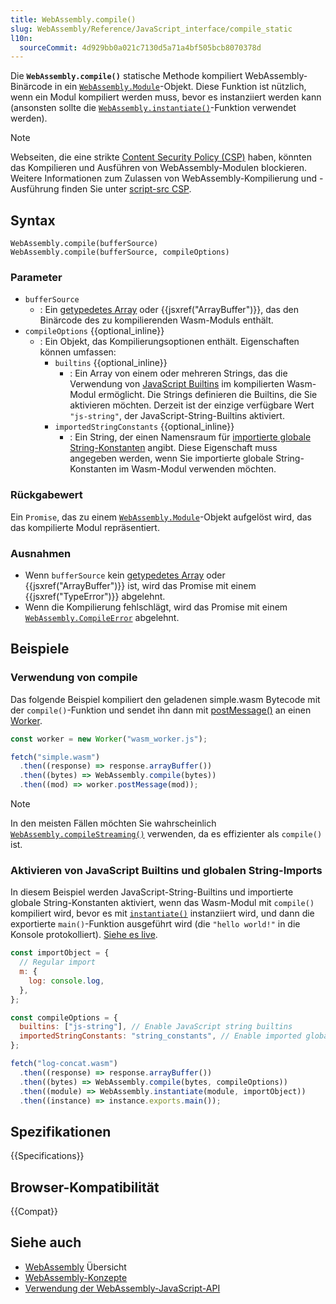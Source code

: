 ```yaml
---
title: WebAssembly.compile()
slug: WebAssembly/Reference/JavaScript_interface/compile_static
l10n:
  sourceCommit: 4d929bb0a021c7130d5a71a4bf505bcb8070378d
---
```


Die **`WebAssembly.compile()`** statische Methode kompiliert WebAssembly-Binärcode in ein [`WebAssembly.Module`](/de/docs/WebAssembly/Reference/JavaScript_interface/Module)-Objekt.
Diese Funktion ist nützlich, wenn ein Modul kompiliert werden muss, bevor es instanziiert werden kann (ansonsten sollte die [`WebAssembly.instantiate()`](/de/docs/WebAssembly/Reference/JavaScript_interface/instantiate_static)-Funktion verwendet werden).

> [!NOTE]
> Webseiten, die eine strikte [Content Security Policy (CSP)](/de/docs/Web/HTTP/Guides/CSP) haben, könnten das Kompilieren und Ausführen von WebAssembly-Modulen blockieren.
> Weitere Informationen zum Zulassen von WebAssembly-Kompilierung und -Ausführung finden Sie unter [script-src CSP](/de/docs/Web/HTTP/Reference/Headers/Content-Security-Policy/script-src).

## Syntax

```js-nolint
WebAssembly.compile(bufferSource)
WebAssembly.compile(bufferSource, compileOptions)
```

### Parameter

- `bufferSource`
  - : Ein [getypedetes Array](/de/docs/Web/JavaScript/Guide/Typed_arrays) oder {{jsxref("ArrayBuffer")}}, das den Binärcode des zu kompilierenden Wasm-Moduls enthält.
- `compileOptions` {{optional_inline}}
  - : Ein Objekt, das Kompilierungsoptionen enthält. Eigenschaften können umfassen:
    - `builtins` {{optional_inline}}
      - : Ein Array von einem oder mehreren Strings, das die Verwendung von [JavaScript Builtins](/de/docs/WebAssembly/Guides/JavaScript_builtins) im kompilierten Wasm-Modul ermöglicht. Die Strings definieren die Builtins, die Sie aktivieren möchten. Derzeit ist der einzige verfügbare Wert `"js-string"`, der JavaScript-String-Builtins aktiviert.
    - `importedStringConstants` {{optional_inline}}
      - : Ein String, der einen Namensraum für [importierte globale String-Konstanten](/de/docs/WebAssembly/Guides/Imported_string_constants) angibt. Diese Eigenschaft muss angegeben werden, wenn Sie importierte globale String-Konstanten im Wasm-Modul verwenden möchten.

### Rückgabewert

Ein `Promise`, das zu einem [`WebAssembly.Module`](/de/docs/WebAssembly/Reference/JavaScript_interface/Module)-Objekt aufgelöst wird, das das kompilierte Modul repräsentiert.

### Ausnahmen

- Wenn `bufferSource` kein [getypedetes Array](/de/docs/Web/JavaScript/Guide/Typed_arrays) oder {{jsxref("ArrayBuffer")}} ist, wird das Promise mit einem {{jsxref("TypeError")}} abgelehnt.
- Wenn die Kompilierung fehlschlägt, wird das Promise mit einem [`WebAssembly.CompileError`](/de/docs/WebAssembly/Reference/JavaScript_interface/CompileError) abgelehnt.

## Beispiele

### Verwendung von compile

Das folgende Beispiel kompiliert den geladenen simple.wasm Bytecode mit der
`compile()`-Funktion und sendet ihn dann mit [postMessage()](/de/docs/Web/API/Worker/postMessage) an einen [Worker](/de/docs/Web/API/Web_Workers_API).

```js
const worker = new Worker("wasm_worker.js");

fetch("simple.wasm")
  .then((response) => response.arrayBuffer())
  .then((bytes) => WebAssembly.compile(bytes))
  .then((mod) => worker.postMessage(mod));
```

> [!NOTE]
> In den meisten Fällen möchten Sie wahrscheinlich
> [`WebAssembly.compileStreaming()`](/de/docs/WebAssembly/Reference/JavaScript_interface/compileStreaming_static) verwenden, da es effizienter
> als `compile()` ist.

### Aktivieren von JavaScript Builtins und globalen String-Imports

In diesem Beispiel werden JavaScript-String-Builtins und importierte globale String-Konstanten aktiviert, wenn das Wasm-Modul mit `compile()` kompiliert wird, bevor es mit [`instantiate()`](/de/docs/WebAssembly/Reference/JavaScript_interface/instantiate_static) instanziiert wird, und dann die exportierte `main()`-Funktion ausgeführt wird (die `"hello world!"` in die Konsole protokolliert). [Siehe es live](https://mdn.github.io/webassembly-examples/js-builtin-examples/compile/).

```js
const importObject = {
  // Regular import
  m: {
    log: console.log,
  },
};

const compileOptions = {
  builtins: ["js-string"], // Enable JavaScript string builtins
  importedStringConstants: "string_constants", // Enable imported global string constants
};

fetch("log-concat.wasm")
  .then((response) => response.arrayBuffer())
  .then((bytes) => WebAssembly.compile(bytes, compileOptions))
  .then((module) => WebAssembly.instantiate(module, importObject))
  .then((instance) => instance.exports.main());
```

## Spezifikationen

{{Specifications}}

## Browser-Kompatibilität

{{Compat}}

## Siehe auch

- [WebAssembly](/de/docs/WebAssembly) Übersicht
- [WebAssembly-Konzepte](/de/docs/WebAssembly/Guides/Concepts)
- [Verwendung der WebAssembly-JavaScript-API](/de/docs/WebAssembly/Guides/Using_the_JavaScript_API)
